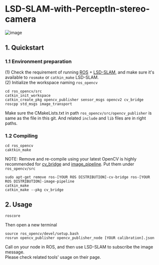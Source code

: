 # LSD-SLAM-with-PerceptIn-stereo-camera

![image](https://github.com/babyformula/LSD-SLAM-with-PerceptIn-stereo-camera/blob/master/example.png)

## 1. Quickstart
### 1.1 Environment preparation
(1) Check the requirement of running [ROS](http://www.ros.org) + [LSD-SLAM](https://github.com/tum-vision/lsd_slam), and make sure it's available to `rosmake` or `catkin_make` LSD-SLAM.<br>
(2) Initialize the workspace naming `ros_opencv`<br>
```
cd ros_opencv/src
catkin_init_workspace
catkin_create_pkg opencv_publisher sensor_msgs opencv2 cv_bridge roscpp std_msgs image_transport
```
Make sure the CMakeLists.txt in path `ros_opencv/src/opencv_publisher` is same as the file in this git. And related `include` and `lib` files are in right paths.<br>
### 1.2 Compiling
```
cd ros_opencv
caktkin_make
```
NOTE: Remove and re-compile using your latest OpenCV is highly recommended for [cv_bridge](https://github.com/ros-perception/vision_opencv) and [image_pipeline](https://github.com/ros-perception/image_pipeline). Put them under `ros_opencv/src`
```
sudo apt-get remove ros-[YOUR ROS DISTRIBUTION]-cv-bridge ros-[YOUR ROS DISTRIBUTION]-image-pipeline
catkin_make
catkin_make --pkg cv_bridge
```
## 2. Usage
```
roscore
```
Then open a new terminal
```
source ros_opencv/devel/setup.bash
rosrun opencv_publisher opencv_publisher_node [YOUR calibration].json
```
Call on your node in ROS, and then use LSD-SLAM to subscribe the image message.<br>
Please check related tools' usage on their page.
